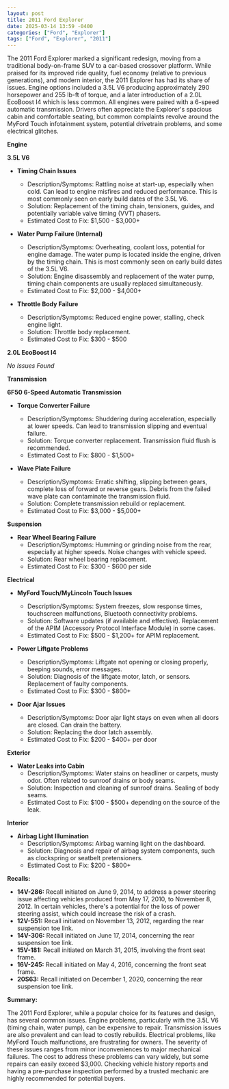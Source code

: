 ```yaml
---
layout: post
title: 2011 Ford Explorer
date: 2025-03-14 13:59 -0400
categories: ["Ford", "Explorer"]
tags: ["Ford", "Explorer", "2011"]
---
```

The 2011 Ford Explorer marked a significant redesign, moving from a traditional body-on-frame SUV to a car-based crossover platform. While praised for its improved ride quality, fuel economy (relative to previous generations), and modern interior, the 2011 Explorer has had its share of issues. Engine options included a 3.5L V6 producing approximately 290 horsepower and 255 lb-ft of torque, and a later introduction of a 2.0L EcoBoost I4 which is less common. All engines were paired with a 6-speed automatic transmission. Drivers often appreciate the Explorer's spacious cabin and comfortable seating, but common complaints revolve around the MyFord Touch infotainment system, potential drivetrain problems, and some electrical glitches.

**Engine**

**3.5L V6**

*   **Timing Chain Issues**
    *   Description/Symptoms: Rattling noise at start-up, especially when cold. Can lead to engine misfires and reduced performance. This is most commonly seen on early build dates of the 3.5L V6.
    *   Solution: Replacement of the timing chain, tensioners, guides, and potentially variable valve timing (VVT) phasers.
    *   Estimated Cost to Fix: $1,500 - $3,000+

*   **Water Pump Failure (Internal)**
    *   Description/Symptoms: Overheating, coolant loss, potential for engine damage. The water pump is located inside the engine, driven by the timing chain. This is most commonly seen on early build dates of the 3.5L V6.
    *   Solution: Engine disassembly and replacement of the water pump, timing chain components are usually replaced simultaneously.
    *   Estimated Cost to Fix: $2,000 - $4,000+

*   **Throttle Body Failure**
    *   Description/Symptoms: Reduced engine power, stalling, check engine light.
    *   Solution: Throttle body replacement.
    *   Estimated Cost to Fix: $300 - $500

**2.0L EcoBoost I4**

*No Issues Found*

**Transmission**

**6F50 6-Speed Automatic Transmission**

*   **Torque Converter Failure**
    *   Description/Symptoms: Shuddering during acceleration, especially at lower speeds. Can lead to transmission slipping and eventual failure.
    *   Solution: Torque converter replacement. Transmission fluid flush is recommended.
    *   Estimated Cost to Fix: $800 - $1,500+

*   **Wave Plate Failure**
    *   Description/Symptoms: Erratic shifting, slipping between gears, complete loss of forward or reverse gears. Debris from the failed wave plate can contaminate the transmission fluid.
    *   Solution: Complete transmission rebuild or replacement.
    *   Estimated Cost to Fix: $3,000 - $5,000+

**Suspension**

*   **Rear Wheel Bearing Failure**
    *   Description/Symptoms: Humming or grinding noise from the rear, especially at higher speeds. Noise changes with vehicle speed.
    *   Solution: Rear wheel bearing replacement.
    *   Estimated Cost to Fix: $300 - $600 per side

**Electrical**

*   **MyFord Touch/MyLincoln Touch Issues**
    *   Description/Symptoms: System freezes, slow response times, touchscreen malfunctions, Bluetooth connectivity problems.
    *   Solution: Software updates (if available and effective). Replacement of the APIM (Accessory Protocol Interface Module) in some cases.
    *   Estimated Cost to Fix: $500 - $1,200+ for APIM replacement.

*   **Power Liftgate Problems**
    *   Description/Symptoms: Liftgate not opening or closing properly, beeping sounds, error messages.
    *   Solution: Diagnosis of the liftgate motor, latch, or sensors. Replacement of faulty components.
    *   Estimated Cost to Fix: $300 - $800+

*   **Door Ajar Issues**
    *   Description/Symptoms: Door ajar light stays on even when all doors are closed. Can drain the battery.
    *   Solution: Replacing the door latch assembly.
    *   Estimated Cost to Fix: $200 - $400+ per door

**Exterior**

*   **Water Leaks into Cabin**
    *   Description/Symptoms: Water stains on headliner or carpets, musty odor. Often related to sunroof drains or body seams.
    *   Solution: Inspection and cleaning of sunroof drains. Sealing of body seams.
    *   Estimated Cost to Fix: $100 - $500+ depending on the source of the leak.

**Interior**

*   **Airbag Light Illumination**
    *   Description/Symptoms: Airbag warning light on the dashboard.
    *   Solution: Diagnosis and repair of airbag system components, such as clockspring or seatbelt pretensioners.
    *   Estimated Cost to Fix: $200 - $800+

**Recalls:**
*   **14V-286:** Recall initiated on June 9, 2014, to address a power steering issue affecting vehicles produced from May 17, 2010, to November 8, 2012. In certain vehicles, there's a potential for the loss of power steering assist, which could increase the risk of a crash.
*   **12V-551:** Recall initiated on November 13, 2012, regarding the rear suspension toe link.
*   **14V-306:** Recall initiated on June 17, 2014, concerning the rear suspension toe link.
*   **15V-181:** Recall initiated on March 31, 2015, involving the front seat frame.
*   **16V-245:** Recall initiated on May 4, 2016, concerning the front seat frame.
*   **20S63:** Recall initiated on December 1, 2020, concerning the rear suspension toe link.

**Summary:**

The 2011 Ford Explorer, while a popular choice for its features and design, has several common issues. Engine problems, particularly with the 3.5L V6 (timing chain, water pump), can be expensive to repair. Transmission issues are also prevalent and can lead to costly rebuilds. Electrical problems, like MyFord Touch malfunctions, are frustrating for owners. The severity of these issues ranges from minor inconveniences to major mechanical failures. The cost to address these problems can vary widely, but some repairs can easily exceed $3,000. Checking vehicle history reports and having a pre-purchase inspection performed by a trusted mechanic are highly recommended for potential buyers.

